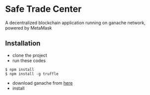 # Safe Trade Center
A decentralized blockchain application running on ganache network, powered by MetaMask

## Installation
- clone the project
- run these codes
```
$ npm install
$ npm install -g truffle
```
- download ganache from [here](https://www.trufflesuite.com/ganache)
- install 